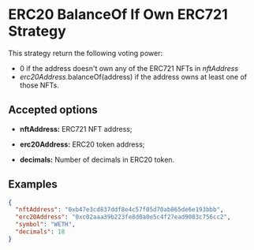 # ERC20 BalanceOf If Own ERC721 Strategy

This strategy return the following voting power:
- 0 if the address doesn't own any of the ERC721 NFTs in *nftAddress*
- *erc20Address*.balanceOf(address) if the address owns at least one of those NFTs.

## Accepted options

- **nftAddress:** ERC721 NFT address;

- **erc20Address:** ERC20 token address;

- **decimals:** Number of decimals in ERC20 token.

## Examples

```JSON
{
  "nftAddress": "0xb47e3cd837ddf8e4c57f05d70ab865de6e193bbb",
  "erc20Address": "0xc02aaa39b223fe8d0a0e5c4f27ead9083c756cc2",
  "symbol": "WETH",
  "decimals": 18
}
```
